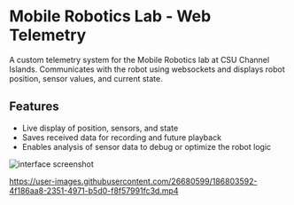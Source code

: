 # Mobile Robotics Lab - Web Telemetry

A custom telemetry system for the Mobile Robotics lab at CSU Channel Islands.
Communicates with the robot using websockets and displays robot position, sensor values, and current state. 

## Features
 - Live display of position, sensors, and state
 - Saves received data for recording and future playback
 - Enables analysis of sensor data to debug or optimize the robot logic

![interface screenshot](https://user-images.githubusercontent.com/26680599/186803543-e3fa30ed-1fb2-405b-ae3f-5071a5a78d53.png)

https://user-images.githubusercontent.com/26680599/186803592-4f186aa8-2351-4971-b5d0-f8f57991fc3d.mp4
